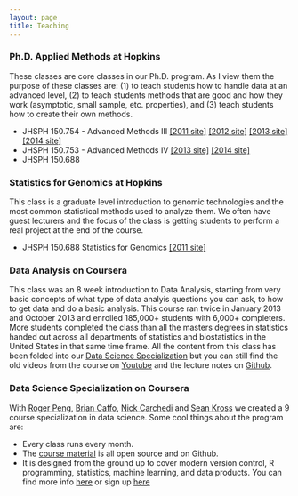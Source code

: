 ```yaml
---
layout: page
title: Teaching
---
```



### Ph.D. Applied Methods at Hopkins

These classes are core classes in our Ph.D. program. As I view them the purpose of these classes are: (1) to teach students how to handle data at an advanced level, (2) to teach students methods that are good and how they work (asymptotic, small sample, etc. properties), and (3) teach students how to create their own methods. 

* JHSPH 150.754 - Advanced Methods III [[2011 site]](http://biostat.jhsph.edu/~jleek/teaching/2011/754/) [[2012 site]](http://biostat.jhsph.edu/~jleek/teaching/appliedstat/) [[2013 site]](http://jtleek.github.io/jhsph753/) [[2014 site]](https://github.com/jtleek/jhsph753and4)
* JHSPH 150.753 - Advanced Methods IV [[2013 site]](http://jtleek.github.io/jhsph753/) [[2014 site]](https://github.com/jtleek/jhsph753and4)
* JHSPH 150.688

### Statistics for Genomics at Hopkins

This class is a graduate level introduction to genomic technologies and the most common statistical methods used to analyze them. We often have guest lecturers and the focus of the class is getting students to perform a real project at the end of the course. 

* JHSPH 150.688 Statistics for Genomics [[2011 site]](http://biostat.jhsph.edu/~jleek/teaching/2011/genomics/)

### Data Analysis on Coursera

This class was an 8 week introduction to Data Analysis, starting from very basic concepts of what type of data analyis questions you can ask, to how to get data and do a basic analysis. This course ran twice in January 2013 and October 2013 and enrolled 185,000+ students with 6,000+ completers. More students completed the class than all the masters degrees in statistics handed out across all departments of statistics and biostatistics in the United States in that same time frame. All the content from this class has been folded into our [Data Science Specialization](?) but you can still find the old videos from the course on [Youtube](https://www.youtube.com/user/jtleek2007) and the lecture notes on [Github](https://github.com/jtleek/dataanalysis).

### Data Science Specialization on Coursera

With [Roger Peng](http://www.biostat.jhsph.edu/~rpeng/), [Brian Caffo](http://www.bcaffo.com), [Nick Carchedi](http://nickcarchedi.com/) and [Sean Kross](https://twitter.com/seankross) we created a 9 course specialization in data science. Some cool things about the program are:

* Every class runs every month. 
* The [course material](https://github.com/DataScienceSpecialization/) is all open source and on Github. 
* It is designed from the ground up to cover modern version control, R programming, statistics, machine learning, and data products. 
You can find more info [here](http://jhudatascience.org/) or sign up [here](https://www.coursera.org/specialization/jhudatascience/1)


